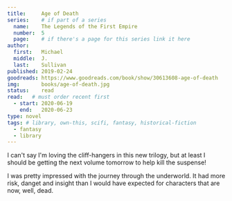 ```yaml
---
title:     Age of Death
series:    # if part of a series
  name:    The Legends of the First Empire 
  number:  5
  page:    # if there's a page for this series link it here
author: 
  first:   Michael 
  middle:  J.
  last:    Sullivan
published: 2019-02-24 
goodreads: https://www.goodreads.com/book/show/30613608-age-of-death
img:       books/age-of-death.jpg
status:    read
read:   # must order recent first
  - start: 2020-06-19 
    end:   2020-06-23
type: novel
tags: # library, own-this, scifi, fantasy, historical-fiction
  - fantasy
  - library
---
```


I can't say I'm loving the cliff-hangers in this new trilogy, but at least I should be getting the next volume tomorrow to help kill the suspense!

I was pretty impressed with the journey through the underworld. It had more risk, danget and insight than I would have expected for characters that are now, well, dead. 